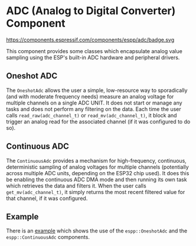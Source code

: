 # ADC (Analog to Digital Converter) Component

https://components.espressif.com/components/espp/adc/badge.svg

This component provides some classes which encapsulate analog value sampling
using the ESP's built-in ADC hardware and peripheral drivers.

## Oneshot ADC

The `OneshotAdc` allows the user a simple, low-resource way to sporadically (and
with moderate frequency needs) measure an analog voltage for multiple channels
on a single ADC UNIT. It does not start or manage any tasks and does not perform
any filtering on the data. Each time the user calls `read_raw(adc_channel_t)` or
`read_mv(adc_channel_t)`, it block and trigger an analog read for the associated
channel (if it was configured to do so).

## Continuous ADC

The `ContinuousAdc` provides a mechanism for high-frequency, continuous,
deterministic sampling of analog voltages for multiple channels (potentially
across multiple ADC units, depending on the ESP32 chip used). It does this be
enabling the continuous ADC DMA mode and then running its own task which
retrieves the data and filters it. When the user calls `get_mv(adc_channel_t)`,
it simply returns the most recent filtered value for that channel, if it was
configured.

## Example

There is an [example](./example) which shows the use of the `espp::OneshotAdc`
and the `espp::ContinuousAdc` components.
